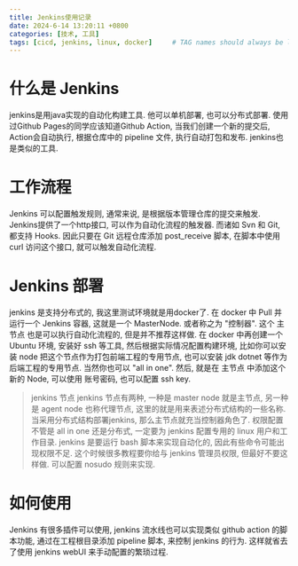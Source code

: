 ```yaml
---
title: Jenkins使用记录
date: 2024-6-14 13:20:11 +0800
categories: [技术, 工具]
tags: [cicd, jenkins, linux, docker]     # TAG names should always be lowercase
---
```


# 什么是 Jenkins
jenkins是用java实现的自动化构建工具. 他可以单机部署, 也可以分布式部署.
使用过Github Pages的同学应该知道Github Action, 当我们创建一个新的提交后, Action会自动执行, 根据仓库中的 pipeline 文件, 执行自动打包和发布. jenkins也是类似的工具.

# 工作流程
Jenkins 可以配置触发规则, 通常来说, 是根据版本管理仓库的提交来触发. Jenkins提供了一个http接口, 可以作为自动化流程的触发器. 而诸如 Svn 和 Git, 都支持 Hooks. 因此只要在 Git 远程仓库添加 post_receive 脚本, 在脚本中使用 curl 访问这个接口, 就可以触发自动化流程.

# Jenkins 部署
jenkins 是支持分布式的, 我这里测试环境就是用docker了. 在 docker 中 Pull 并运行一个 Jenkins 容器, 这就是一个 MasterNode. 或者称之为 "控制器". 这个 主节点 也是可以执行自动化流程的, 但是并不推荐这样做.
在 docker 中再创建一个 Ubuntu 环境, 安装好 ssh 等工具, 然后根据实际情况配置构建环境, 比如你可以安装 node 把这个节点作为打包前端工程的专用节点, 也可以安装 jdk dotnet 等作为后端工程的专用节点. 当然你也可以 "all in one".
然后, 就是在 主节点 中添加这个新的 Node, 可以使用 账号密码, 也可以配置 ssh key.

> jenkins 节点
> jenkins 节点有两种, 一种是 master node 就是主节点, 另一种是 agent node 也称代理节点, 这里的就是用来表述分布式结构的一些名称. 当采用分布式结构部署jenkins, 那么主节点就充当控制器角色了.
> 权限配置
> 不管是 all in one 还是分布式, 一定要为 jenkins 配置专用的 linux 用户和工作目录. jenkins 是要运行 bash 脚本来实现自动化的, 因此有些命令可能出现权限不足. 这个时候很多教程要你给与 jenkins 管理员权限, 但最好不要这样做. 可以配置 nosudo 规则来实现. 

# 如何使用
Jenkins 有很多插件可以使用, jenkins 流水线也可以实现类似 github action 的脚本功能, 通过在工程根目录添加 pipeline 脚本, 来控制 jenkins 的行为. 这样就省去了使用 jenkins webUI 来手动配置的繁琐过程.